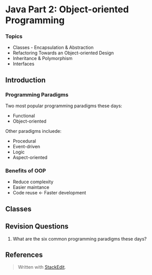 # Java Part 2: Object-oriented Programming

### Topics
- Classes - Encapsulation & Abstraction
- Refactoring Towards an Object-oriented Design
- Inheritance & Polymorphism
- Interfaces


## Introduction 

### Programming Paradigms

Two most popular programming paradigms these days:
- Functional
- Object-oriented 

Other paradigms incluede:

- Procedural
- Event-driven
- Logic
- Aspect-oriented

### Benefits of OOP

- Reduce complexity
- Easier maintance
- Code reuse $\leftarrow$ Faster development

## Classes




## Revision Questions

1. What are the six common programming paradigms these days?





## References






> Written with [StackEdit](https://stackedit.io/).
<!--stackedit_data:
eyJoaXN0b3J5IjpbMTE3NjA0NTI4MSwxMzc2Nzg3MjIsMTQ3Mj
I3ODc0NiwtMjc4NTkxMjY5LDc2OTMwOTYxMiwxNjM1MjgyMzgy
LDE1NTEyMTQxNzIsOTEyMjY1ODI0LC0xOTA4NDY0NTU5XX0=
-->